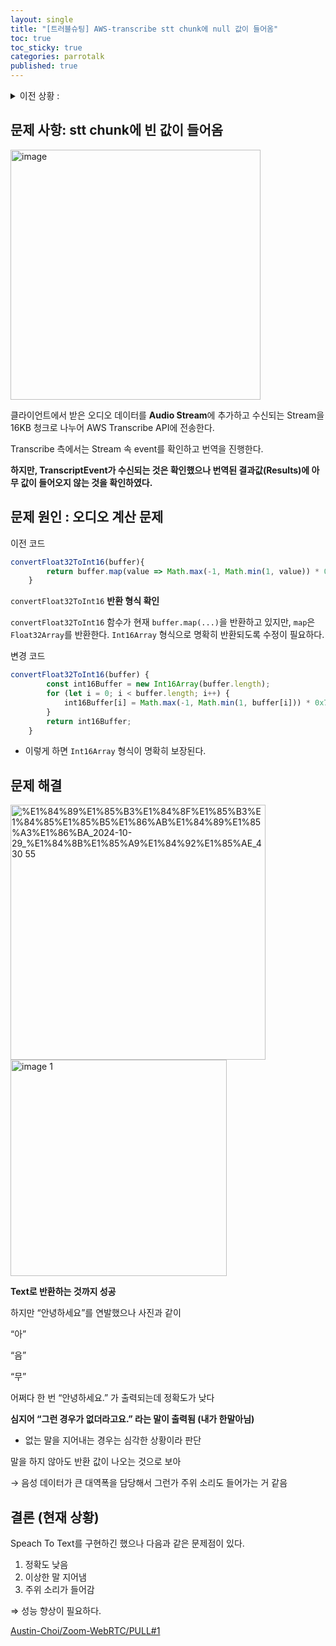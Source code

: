 ```yaml
---
layout: single
title: "[트러블슈팅] AWS-transcribe stt chunk에 null 값이 들어옴"
toc: true
toc_sticky: true
categories: parrotalk
published: true
---
```


<details>
<summary>이전 상황 :</summary>
<div markdown="1">

STT와 TTS 기능이 들어간, 실시간 전화 통신과 채팅 시스템이 동시에 가능한 애플리케이션을 구현하고자 함
    
사용자는 상대방의 말을 텍스트로 보거나 들을 수 있고, 사용자가 텍스트를 쳤을 때 상대방에게 AI 보이스로 전달하여 전화하는 느낌이 드는 것을 목표로 한다.

기능 구현 방법으로는 **WebRTC** 방법과 **WebSocket을 활용한 Twilio API**를 사용하는 방법 중 고민했다.

팀 프로젝트 내에서는 WebRTC 방법을 채택하였다. 이유는 다음과 같다. (Twilio API는 개인플젝 진행예정)

1. twilio api의 경우 유료 서비스이다. (20$..)
2. 한국에 특성화되어 있지 않아 지원이 미비하고 한국 전화번호 구매 마다 25$가 발생한다..
3. 음질 테스트 결과 WebRTC가 압도적으로 우세했다.

링크를 참고하여 WebRTC 틀을 완성하였고 Node.js 환경에서 Express를 기반으로 한 웹 서버를 구축하였다. 음성 통화 통신 테스트 후 정상적으로 작동하는 것을 확인하였고 이후 AWS transcribe API 연결을 시도하였다.

[줌 클론코딩 – 노마드 코더 Nomad Coders](https://nomadcoders.co/noom)

</div>
</details>
    

## 문제 사항: stt chunk에 빈 값이 들어옴

<img width="400" alt="image" src="https://github.com/user-attachments/assets/2ee0deff-943e-48c7-8fd2-758f7f277c64">

클라이언트에서 받은 오디오 데이터를 **Audio Stream**에 추가하고 수신되는 Stream을 16KB 청크로 나누어 AWS Transcribe API에 전송한다. 

Transcribe 측에서는 Stream 속 event를 확인하고 번역을 진행한다.

**하지만, TranscriptEvent가 수신되는 것은 확인했으나 번역된 결과값(Results)에 아무 값이 들어오지 않는 것을 확인하였다.**

## 문제 원인 : 오디오 계산 문제

이전 코드

```jsx
convertFloat32ToInt16(buffer){
        return buffer.map(value => Math.max(-1, Math.min(1, value)) * 0x7FFF);
    }
```

`convertFloat32ToInt16` **반환 형식 확인**

`convertFloat32ToInt16` 함수가 현재 `buffer.map(...)`을 반환하고 있지만, `map`은 `Float32Array`를 반환한다. `Int16Array` 형식으로 명확히 반환되도록 수정이 필요하다.

변경 코드

```jsx
convertFloat32ToInt16(buffer) {
        const int16Buffer = new Int16Array(buffer.length);
        for (let i = 0; i < buffer.length; i++) {
            int16Buffer[i] = Math.max(-1, Math.min(1, buffer[i])) * 0x7FFF;
        }
        return int16Buffer;
    }
```

- 이렇게 하면 `Int16Array` 형식이 명확히 보장된다.

## 문제 해결

<img width="408" alt="%E1%84%89%E1%85%B3%E1%84%8F%E1%85%B3%E1%84%85%E1%85%B5%E1%86%AB%E1%84%89%E1%85%A3%E1%86%BA_2024-10-29_%E1%84%8B%E1%85%A9%E1%84%92%E1%85%AE_4 30 55" src="https://github.com/user-attachments/assets/a7d1fa19-3523-44a9-9f65-e8999deb9c06">
<img width="346" alt="image 1" src="https://github.com/user-attachments/assets/8570d221-1253-4dc4-b0a1-d4bc9e644d17">


**Text로 반환하는 것까지 성공**

하지만 “안녕하세요”를 연발했으나 사진과 같이 

“아”

“음”

“무”

어쩌다 한 번 “안녕하세요.” 가 출력되는데 정확도가 낮다

**심지어 “그런 경우가 없더라고요.” 라는 말이 출력됨 (내가 한말아님)**

- 없는 말을 지어내는 경우는 심각한 상황이라 판단

말을 하지 않아도 반환 값이 나오는 것으로 보아

→ 음성 데이터가 큰 대역폭을 담당해서 그런가 주위 소리도 들어가는 거 같음

## 결론 (현재 상황)

Speach To Text를 구현하긴 했으나 다음과 같은 문제점이 있다.

1. 정확도 낮음
2. 이상한 말 지어냄
3. 주위 소리가 들어감

⇒ 성능 향상이 필요하다.

[Austin-Choi/Zoom-WebRTC/PULL#1](https://github.com/Austin-Choi/Zoom-WebRTC/pull/1)
